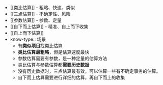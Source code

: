 - [[类比估算]] - 粗略、快速、类似
- [[三点估算]] - 不确定性、风险
- [[参数估算]] - 参数、定量
- [[自下而上估算]] - 精准、自上而下收集
- [[自上而下估算]]
- know-type:: 场景
	- 有**类似项目**找类比估算
	- **类比估算最粗略**，但是估算速度最快
	- 参数估算需要有参数，是一种定量的估算方法
	- 类比估算与参数估算都**需要历史数据**
	- 没有历史数据时，三点估算最有效，可以估算一些有不确定事务的估算。
	- 自下而上估算需要进行详细的估算，再自下而上的收集